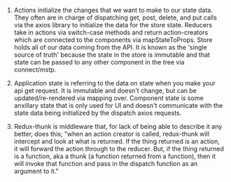 1. Actions initialize the changes that we want to make to our state data.  They often are in charge of dispatching get, post, delete, and put calls via the axios library to initialize the data for the store state. Reducers take in actions via switch-case methods and return action-creators which are connected to the components via mapStateToProps.  Store holds all of our data coming from the API.  It is known as the 'single source of truth' because the state in the store is immutable and that state can be passed to any other component in the tree via connect/mstp.

2. Application state is referring to the data on state when you make your api get request.  It is immutable and doesn't change, but can be updated/re-rendered via mapping over. Component state is some anxillary state that is only used for UI and doesn't communicate with the state data being initialized by the dispatch axios requests.

3. Redux-thunk is middleware that, for lack of being able to describe it any better, does this; "when an action creator is called, redux-thunk will intercept and look at what is returned. If the thing returned is an action, it will forward the action through to the reducer. But, if the thing returned is a function, aka a thunk (a function returned from a function), then it will invoke that function and pass in the dispatch function as an argument to it."